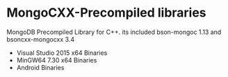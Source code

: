 # MongoCXX-Precompiled libraries
MongoDB Precompiled Library for C++. its included bson-mongoc 1.13 and bsoncxx-mongocxx 3.4

<ul>
  <li> Visual Studio 2015 x64 Binaries</li>
  <li> MinGW64 7.30 x64 Binaries</li>
  <li> Android Binaries </li>
</ul>
